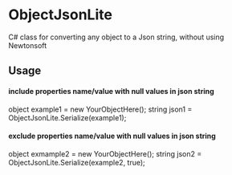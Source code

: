 # ObjectJsonLite
C# class for converting any object to a Json string, without using Newtonsoft

## Usage
#### include properties name/value with null values in json string

object example1 = new YourObjectHere();
string json1 = ObjectJsonLite.Serialize(example1);

#### exclude properties name/value with null values in json string

object exmample2 = new YourObjectHere();
string json2 = ObjectJsonLite.Serialize(example2, true);
